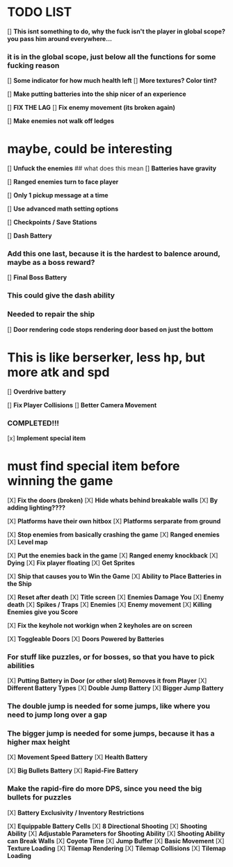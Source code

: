 # TODO LIST

[] __This isnt something to do, why the fuck isn't the player in global scope? you pass him around everywhere...__
### it is in the global scope, just below all the functions for some fucking reason

[] __Some indicator for how much health left__
[] __More textures? Color tint?__

[] __Make putting batteries into the ship nicer of an experience__

[] __FIX THE LAG__
[] __Fix enemy movement (its broken again)__

[] __Make enemies not walk off ledges__
# maybe, could be interesting

[] __Unfuck the enemies__ ## what does this mean
[] __Batteries have gravity__

[] __Ranged enemies turn to face player__

[] __Only 1 pickup message at a time__

[] __Use advanced math setting options__


[] __Checkpoints / Save Stations__



[] __Dash Battery__
### Add this one last, because it is the hardest to balence around, maybe as a boss reward?

[] __Final Boss Battery__
### This could give the dash ability
### Needed to repair the ship

[] __Door rendering code stops rendering door  based on just the bottom__

# This is like berserker, less hp, but more atk and spd
[] __Overdrive battery__

[] __Fix Player Collisions__
[] __Better Camera Movement__


### COMPLETED!!!

[x] __Implement special item__
# must find special item before winning the game

[X] __Fix the doors (broken)__
[X] __Hide whats behind breakable walls__
[X] __By adding lighting????__

[X] __Platforms have their own hitbox__
[X] __Platforms serparate from ground__

[X] __Stop enemies from basically crashing the game__
[X] __Ranged enemies__
[X] __Level map__

[X] __Put the enemies back in the game__
[X] __Ranged enemy knockback__
[X] __Dying__
[X] __Fix player floating__
[X] __Get Sprites__

[X] __Ship that causes you to Win the Game__
[X] __Ability to Place Batteries in the Ship__

[X] __Reset after death__
[X] __Title screen__
[X] __Enemies Damage You__
[X] __Enemy death__
[X] __Spikes / Traps__
[X] __Enemies__
[X] __Enemy movement__
[X] __Killing Enemies give you Score__

[X] __Fix the keyhole not workign when 2 keyholes are on screen__

[X] __Toggleable Doors__
[X] __Doors Powered by Batteries__
### For stuff like puzzles, or for bosses, so that you have to pick abilities

[X] __Putting Battery in Door (or other slot) Removes it from Player__
[X] __Different Battery Types__
[X] __Double Jump Battery__
[X] __Bigger Jump Battery__
### The double jump is needed for some jumps, like where you need to jump long over a gap
### The bigger jump is needed for some jumps, because it has a higher max height

[X] __Movement Speed Battery__
[X] __Health Battery__

[X] __Big Bullets Battery__
[X] __Rapid-Fire Battery__
### Make the rapid-fire do more DPS, since you need the big bullets for puzzles

[X] __Battery Exclusivity / Inventory Restrictions__

[X] __Equippable Battery Cells__
[X] __8 Directional Shooting__
[X] __Shooting Ability__
[X] __Adjustable Parameters for Shooting Ability__
[X] __Shooting Ability can Break Walls__
[X] __Coyote Time__
[X] __Jump Buffer__
[X] __Basic Movement__
[X] __Texture Loading__
[X] __Tilemap Rendering__
[X] __Tilemap Collisions__
[X] __Tilemap Loading__
